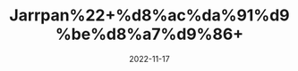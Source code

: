 ---
title: 'Jarrpan%22+%d8%ac%da%91%d9%be%d8%a7%d9%86+'
date: '2022-11-17' 
metatag: '' 
inventory: '0' 
draft: false 
# meta description 
shortDescripton: ''
description: 'Herbs+%d8%ac%da%91%db%8c+%d8%a8%d9%88%d9%b9%db%8c'
longdescription: ''
tags: ''
brand: ''
subCategory: ''
sellCount: '0'
featured: True
# product Price
price: '100.0'
# Product Short Description
shortDescription: ''
productID: '24200272-A548-ED11-996A-005056B3A416'
type: 'products'
category: 'Herbs+%d8%ac%da%91%db%8c+%d8%a8%d9%88%d9%b9%db%8c' 
thumnailproduct: 'https://eraconnect.blob.core.windows.net/product-images/aminsaddiquidawakhana/2ef53274-f097-4133-a14b-91a295760beb.webp' 
images:
  - image: 'https://eraconnect.blob.core.windows.net/product-images/aminsaddiquidawakhana/2ef53274-f097-4133-a14b-91a295760beb.webp'  
Variants:
---